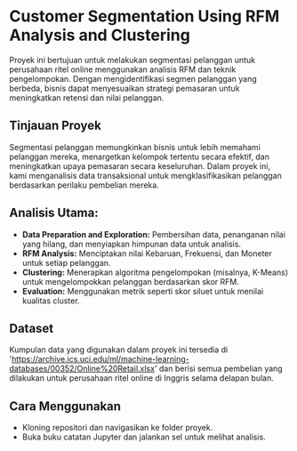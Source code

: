 # Customer Segmentation Using RFM Analysis and Clustering

Proyek ini bertujuan untuk melakukan segmentasi pelanggan untuk perusahaan ritel online menggunakan analisis RFM dan teknik pengelompokan. Dengan mengidentifikasi segmen pelanggan yang berbeda, bisnis dapat menyesuaikan strategi pemasaran untuk meningkatkan retensi dan nilai pelanggan.

## Tinjauan Proyek

Segmentasi pelanggan memungkinkan bisnis untuk lebih memahami pelanggan mereka, menargetkan kelompok tertentu secara efektif, dan meningkatkan upaya pemasaran secara keseluruhan. Dalam proyek ini, kami menganalisis data transaksional untuk mengklasifikasikan pelanggan berdasarkan perilaku pembelian mereka.

## Analisis Utama:

- **Data Preparation and Exploration:** Pembersihan data, penanganan nilai yang hilang, dan menyiapkan himpunan data untuk analisis.
- **RFM Analysis:** Menciptakan nilai Kebaruan, Frekuensi, dan Moneter untuk setiap pelanggan.
- **Clustering:** Menerapkan algoritma pengelompokan (misalnya, K-Means) untuk mengelompokkan pelanggan berdasarkan skor RFM.
- **Evaluation:** Menggunakan metrik seperti skor siluet untuk menilai kualitas cluster.
    
## Dataset

Kumpulan data yang digunakan dalam proyek ini tersedia di 'https://archive.ics.uci.edu/ml/machine-learning-databases/00352/Online%20Retail.xlsx' dan berisi semua pembelian yang dilakukan untuk perusahaan ritel online di Inggris selama delapan bulan.

## Cara Menggunakan

- Kloning repositori dan navigasikan ke folder proyek.
- Buka buku catatan Jupyter dan jalankan sel untuk melihat analisis.
